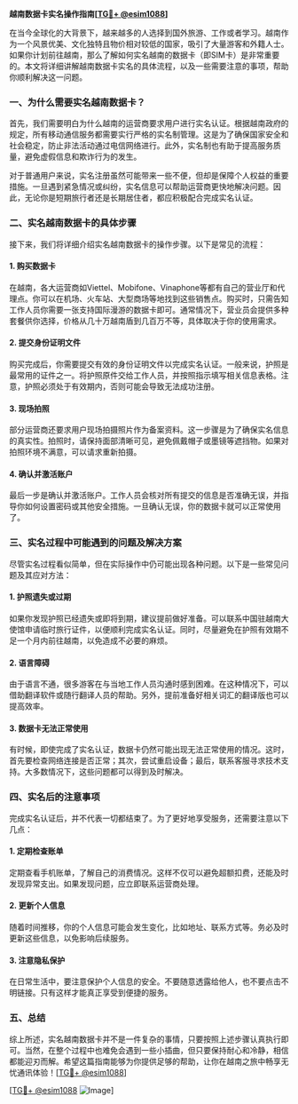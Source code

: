 **越南数据卡实名操作指南[[TG💪+ @esim1088](https://t.me/s/esim1088)]**

在当今全球化的大背景下，越来越多的人选择到国外旅游、工作或者学习。越南作为一个风景优美、文化独特且物价相对较低的国家，吸引了大量游客和外籍人士。如果你计划前往越南，那么了解如何实名越南的数据卡（即SIM卡）是非常重要的。本文将详细讲解越南数据卡实名的具体流程，以及一些需要注意的事项，帮助你顺利解决这一问题。

### 一、为什么需要实名越南数据卡？

首先，我们需要明白为什么越南的运营商要求用户进行实名认证。根据越南政府的规定，所有移动通信服务都需要实行严格的实名制管理。这是为了确保国家安全和社会稳定，防止非法活动通过电信网络进行。此外，实名制也有助于提高服务质量，避免虚假信息和欺诈行为的发生。

对于普通用户来说，实名注册虽然可能带来一些不便，但却是保障个人权益的重要措施。一旦遇到紧急情况或纠纷，实名信息可以帮助运营商更快地解决问题。因此，无论你是短期旅行者还是长期居住者，都应积极配合完成实名认证。

### 二、实名越南数据卡的具体步骤

接下来，我们将详细介绍实名越南数据卡的操作步骤。以下是常见的流程：

#### 1. 购买数据卡

在越南，各大运营商如Viettel、Mobifone、Vinaphone等都有自己的营业厅和代理点。你可以在机场、火车站、大型商场等地找到这些销售点。购买时，只需告知工作人员你需要一张支持国际漫游的数据卡即可。通常情况下，营业员会提供多种套餐供你选择，价格从几十万越南盾到几百万不等，具体取决于你的使用需求。

#### 2. 提交身份证明文件

购买完成后，你需要提交有效的身份证明文件以完成实名认证。一般来说，护照是最常用的证件之一。将护照原件交给工作人员，并按照指示填写相关信息表格。注意，护照必须处于有效期内，否则可能会导致无法成功注册。

#### 3. 现场拍照

部分运营商还要求用户现场拍摄照片作为备案资料。这一步骤是为了确保实名信息的真实性。拍照时，请保持面部清晰可见，避免佩戴帽子或墨镜等遮挡物。如果对拍照环境不满意，可以请求重新拍摄。

#### 4. 确认并激活账户

最后一步是确认并激活账户。工作人员会核对所有提交的信息是否准确无误，并指导你如何设置密码或其他安全措施。一旦确认无误，你的数据卡就可以正常使用了。

### 三、实名过程中可能遇到的问题及解决方案

尽管实名过程看似简单，但在实际操作中仍可能出现各种问题。以下是一些常见问题及其应对方法：

#### 1. 护照遗失或过期

如果你发现护照已经遗失或即将到期，建议提前做好准备。可以联系中国驻越南大使馆申请临时旅行证件，以便顺利完成实名认证。同时，尽量避免在护照有效期不足一个月内前往越南，以免造成不必要的麻烦。

#### 2. 语言障碍

由于语言不通，很多游客在与当地工作人员沟通时感到困难。在这种情况下，可以借助翻译软件或随行翻译人员的帮助。另外，提前准备好相关词汇的翻译版也可以提高效率。

#### 3. 数据卡无法正常使用

有时候，即使完成了实名认证，数据卡仍然可能出现无法正常使用的情况。这时，首先要检查网络连接是否正常；其次，尝试重启设备；最后，联系客服寻求技术支持。大多数情况下，这些问题都可以得到及时解决。

### 四、实名后的注意事项

完成实名认证后，并不代表一切都结束了。为了更好地享受服务，还需要注意以下几点：

#### 1. 定期检查账单

定期查看手机账单，了解自己的消费情况。这样不仅可以避免超额扣费，还能及时发现异常支出。如果发现问题，应立即联系运营商处理。

#### 2. 更新个人信息

随着时间推移，你的个人信息可能会发生变化，比如地址、联系方式等。务必及时更新这些信息，以免影响后续服务。

#### 3. 注意隐私保护

在日常生活中，要注意保护个人信息的安全。不要随意透露给他人，也不要点击不明链接。只有这样才能真正享受到便捷的服务。

### 五、总结

综上所述，实名越南数据卡并不是一件复杂的事情，只要按照上述步骤认真执行即可。当然，在整个过程中也难免会遇到一些小插曲，但只要保持耐心和冷静，相信都能迎刃而解。希望这篇指南能够为你提供足够的帮助，让你在越南之旅中畅享无忧通讯体验！[[TG💪+ @esim1088](https://t.me/s/esim1088)]

[[TG💪+ @esim1088](https://t.me/s/esim1088) ![Image](https://i.postimg.cc/4NQfJmqS/Snipaste-2025-05-13-00-14-12.png)]